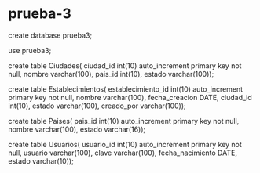 # prueba-3

create database prueba3;

use prueba3;

create table Ciudades(
ciudad_id int(10) auto_increment primary key not null,
nombre varchar(100),
pais_id int(10),
estado varchar(100));

create table Establecimientos(
establecimiento_id int(10) auto_increment primary key not null,
nombre varchar(100),
fecha_creacion DATE,
ciudad_id int(10),
estado varchar(100),
creado_por varchar(100));

create table Paises(
pais_id int(10) auto_increment primary key not null,
nombre varchar(100),
estado varchar(16));

create table Usuarios(
usuario_id int(10) auto_increment primary key not null,
usuario varchar(100),
clave varchar(100),
fecha_nacimiento DATE,
estado varchar(10));
